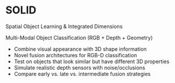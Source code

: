 # SOLID 

Spatial Object Learning & Integrated Dimensions

Multi-Modal Object Classification (RGB + Depth + Geometry)

- Combine visual appearance with 3D shape information
- Novel fusion architectures for RGB-D classification
- Test on objects that look similar but have different 3D properties
- Simulate realistic depth sensors with noise/occlusions
- Compare early vs. late vs. intermediate fusion strategies
